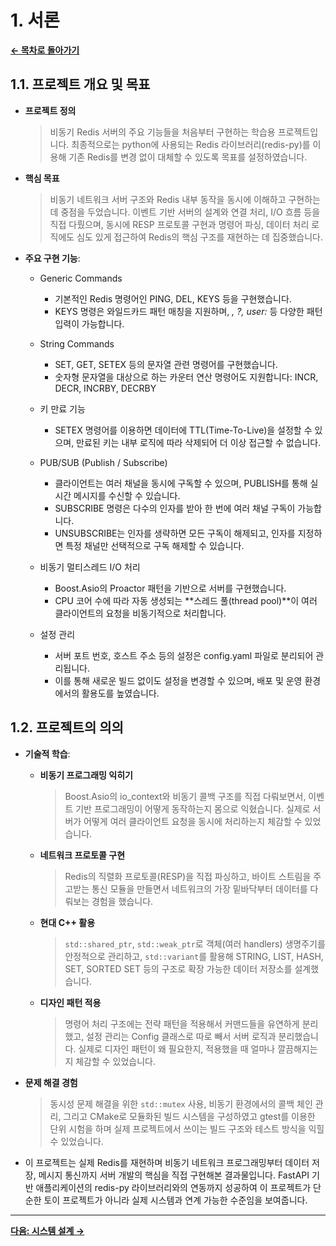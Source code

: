 # 1. 서론

[**&#8592; 목차로 돌아가기**](./00_README.md)

## 1.1. 프로젝트 개요 및 목표

-   **프로젝트 정의** 
    > 비동기 Redis 서버의 주요 기능들을 처음부터 구현하는 학습용 프로젝트입니다. 최종적으로는 python에 사용되는 Redis 라이브러리(redis-py)를 이용해 기존 Redis를 변경 없이 대체할 수 있도록 목표를 설정하였습니다.

-   **핵심 목표**
    > 비동기 네트워크 서버 구조와 Redis 내부 동작을 동시에 이해하고 구현하는 데 중점을 두었습니다. 이벤트 기반 서버의 설계와 연결 처리, I/O 흐름 등을 직접 다뤘으며, 동시에 RESP 프로토콜 구현과 명령어 파싱, 데이터 처리 로직에도 심도 있게 접근하여 Redis의 핵심 구조를 재현하는 데 집중했습니다.

-   **주요 구현 기능**:
    - Generic Commands
        - 기본적인 Redis 명령어인 PING, DEL, KEYS 등을 구현했습니다.   
        - KEYS 명령은 와일드카드 패턴 매칭을 지원하며, *, ?, user:* 등 다양한 패턴 입력이 가능합니다.

    - String Commands
        - SET, GET, SETEX 등의 문자열 관련 명령어를 구현했습니다.
        - 숫자형 문자열을 대상으로 하는 카운터 연산 명령어도 지원합니다: INCR, DECR, INCRBY, DECRBY

    - 키 만료 기능
        - SETEX 명령어를 이용하면 데이터에 TTL(Time-To-Live)을 설정할 수 있으며, 만료된 키는 내부 로직에 따라 삭제되어 더 이상 접근할 수 없습니다.
    
    - PUB/SUB (Publish / Subscribe)
        - 클라이언트는 여러 채널을 동시에 구독할 수 있으며, PUBLISH를 통해 실시간 메시지를 수신할 수 있습니다.
        - SUBSCRIBE 명령은 다수의 인자를 받아 한 번에 여러 채널 구독이 가능합니다.
        - UNSUBSCRIBE는 인자를 생략하면 모든 구독이 해제되고, 인자를 지정하면 특정 채널만 선택적으로 구독 해제할 수 있습니다.

    - 비동기 멀티스레드 I/O 처리
        - Boost.Asio의 Proactor 패턴을 기반으로 서버를 구현했습니다.
        - CPU 코어 수에 따라 자동 생성되는 **스레드 풀(thread pool)**이 여러 클라이언트의 요청을 비동기적으로 처리합니다.

    - 설정 관리
        - 서버 포트 번호, 호스트 주소 등의 설정은 config.yaml 파일로 분리되어 관리됩니다.
        - 이를 통해 새로운 빌드 없이도 설정을 변경할 수 있으며, 배포 및 운영 환경에서의 활용도를 높였습니다.

## 1.2. 프로젝트의 의의

-   **기술적 학습**:
    -   **비동기 프로그래밍 익히기**
        > Boost.Asio의 io_context와 비동기 콜백 구조를 직접 다뤄보면서, 이벤트 기반 프로그래밍이 어떻게 동작하는지 몸으로 익혔습니다. 실제로 서버가 어떻게 여러 클라이언트 요청을 동시에 처리하는지 체감할 수 있었습니다.
    -   **네트워크 프로토콜 구현**
        > Redis의 직렬화 프로토콜(RESP)을 직접 파싱하고, 바이트 스트림을 주고받는 통신 모듈을 만들면서 네트워크의 가장 밑바닥부터 데이터를 다뤄보는 경험을 했습니다.
    -   **현대 C++ 활용**
        > `std::shared_ptr`, `std::weak_ptr`로 객체(여러 handlers) 생명주기를 안정적으로 관리하고, `std::variant`를 활용해 STRING, LIST, HASH, SET, SORTED SET 등의 구조로 확장 가능한 데이터 저장소를 설계했습니다.
    -   **디자인 패턴 적용**
        > 명령어 처리 구조에는 전략 패턴을 적용해서 커맨드들을 유연하게 분리했고, 설정 관리는 Config 클래스로 따로 빼서 서버 로직과 분리했습니다. 실제로 디자인 패턴이 왜 필요한지, 적용했을 때 얼마나 깔끔해지는지 체감할 수 있었습니다.

-   **문제 해결 경험**
    > 동시성 문제 해결을 위한 `std::mutex` 사용, 비동기 환경에서의 콜백 체인 관리, 그리고 CMake로 모듈화된 빌드 시스템을 구성하였고 gtest를 이용한 단위 시험을 하며 실제 프로젝트에서 쓰이는 빌드 구조와 테스트 방식을 익힐 수 있었습니다.

- 이 프로젝트는 실제 Redis를 재현하며 비동기 네트워크 프로그래밍부터 데이터 저장, 메시지 통신까지 서버 개발의 핵심을 직접 구현해본 결과물입니다. FastAPI 기반 애플리케이션의 redis-py 라이브러리와의 연동까지 성공하여 이 프로젝트가 단순한 토이 프로젝트가 아니라 실제 시스템과 연계 가능한 수준임을 보여줍니다.

---
[**다음: 시스템 설계 &#8594;**](./02_System_Design.md)